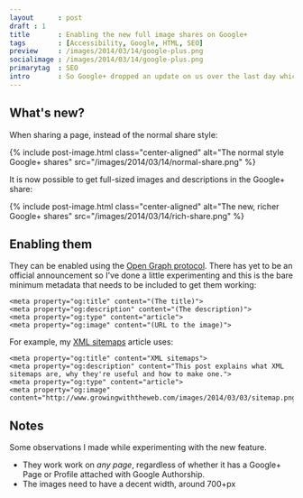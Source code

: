 ```yaml
---
layout      : post
draft : 1
title       : Enabling the new full image shares on Google+
tags        : [Accessibility, Google, HTML, SEO]
preview     : /images/2014/03/14/google-plus.png
socialimage : /images/2014/03/14/google-plus.png
primarytag  : SEO
intro       : So Google+ dropped an update on us over the last day which allows full-sized image previews and descriptions for page shares! No longer will you have to share images and include a link to get more presence on Google+ feeds. This article will tell you how to get them up on your site!
---
```


## What's new?

When sharing a page, instead of the normal share style:

{% include post-image.html class="center-aligned" alt="The normal style Google+ shares" src="/images/2014/03/14/normal-share.png" %}

It is now possible to get full-sized images and descriptions in the Google+ share:

{% include post-image.html class="center-aligned" alt="The new, richer Google+ shares" src="/images/2014/03/14/rich-share.png" %}



## Enabling them

They can be enabled using the [Open Graph protocol][1]. There has yet to be an official announcement so I've done a little experimenting and this is the bare minimum metadata that needs to be included to get them working:

<!--prettify lang=html-->
    <meta property="og:title" content="(The title)">
    <meta property="og:description" content="(The description)">
    <meta property="og:type" content="article">
    <meta property="og:image" content="(URL to the image)">

For example, my [XML sitemaps][2] article uses:

<!--prettify lang=html-->
	<meta property="og:title" content="XML sitemaps">
	<meta property="og:description" content="This post explains what XML sitemaps are, why they're useful and how to make one.">
	<meta property="og:type" content="article">
	<meta property="og:image" content="http://www.growingwiththeweb.com/images/2014/03/03/sitemap.png">

## Notes

Some observations I made while experimenting with the new feature.

- They work work on *any page*, regardless of whether it has a Google+ Page or Profile attached with Google Authorship.
- The images need to have a decent width, around 700+px



[1]: http://ogp.me/
[2]: http://www.growingwiththeweb.com/2014/03/xml-sitemaps.html